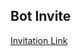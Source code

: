 ## Bot Invite

[Invitation Link](https://discordapp.com/api/oauth2/authorize?client_id=746154966296821771&scope=bot&permissions=0)

